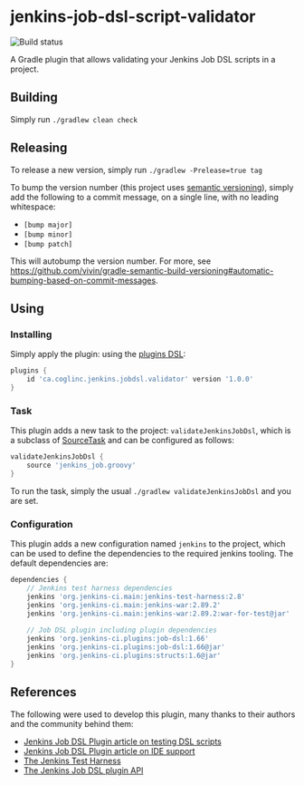 # jenkins-job-dsl-script-validator

![Build status](https://travis-ci.org/johnmartel/jenkins-job-dsl-script-validator-plugin.svg?branch=master)

A Gradle plugin that allows validating your Jenkins Job DSL scripts in a project.

## Building

Simply run `./gradlew clean check`

## Releasing

To release a new version, simply run `./gradlew -Prelease=true tag`

To bump the version number (this project uses [semantic versioning](http://semver.org)), simply add the following
to a commit message, on a single line, with no leading whitespace:

- `[bump major]`
- `[bump minor]`
- `[bump patch]`

This will autobump the version number. For more, see https://github.com/vivin/gradle-semantic-build-versioning#automatic-bumping-based-on-commit-messages.

## Using

### Installing

Simply apply the plugin: using the [plugins DSL](https://docs.gradle.org/current/userguide/plugins.html#sec:plugins_block):

```groovy
plugins {
    id 'ca.coglinc.jenkins.jobdsl.validator' version '1.0.0'
}
```
  
### Task

This plugin adds a new task to the project: `validateJenkinsJobDsl`, which is a subclass of
[SourceTask](https://docs.gradle.org/current/javadoc/org/gradle/api/tasks/SourceTask.html) and can be configured as follows:

```groovy
validateJenkinsJobDsl {
    source 'jenkins_job.groovy'
}
```

To run the task, simply the usual `./gradlew validateJenkinsJobDsl` and you are set.

### Configuration

This plugin adds a new configuration named `jenkins` to the project, which can be used to define the dependencies to the required jenkins tooling.
The default dependencies are:

```groovy
dependencies {
    // Jenkins test harness dependencies
    jenkins 'org.jenkins-ci.main:jenkins-test-harness:2.8'
    jenkins 'org.jenkins-ci.main:jenkins-war:2.89.2'
    jenkins 'org.jenkins-ci.main:jenkins-war:2.89.2:war-for-test@jar'
    
    // Job DSL plugin including plugin dependencies
    jenkins 'org.jenkins-ci.plugins:job-dsl:1.66'
    jenkins 'org.jenkins-ci.plugins:job-dsl:1.66@jar'
    jenkins 'org.jenkins-ci.plugins:structs:1.6@jar'
}
```

## References

The following were used to develop this plugin, many thanks to their authors and the community behind them:

- [Jenkins Job DSL Plugin article on testing DSL scripts](https://github.com/jenkinsci/job-dsl-plugin/wiki/Testing-DSL-Scripts)
- [Jenkins Job DSL Plugin article on IDE support](https://github.com/jenkinsci/job-dsl-plugin/wiki/IDE-Support)
- [The Jenkins Test Harness](https://github.com/jenkinsci/jenkins-test-harness)
- [The Jenkins Job DSL plugin API](https://jenkinsci.github.io/job-dsl-plugin/)
